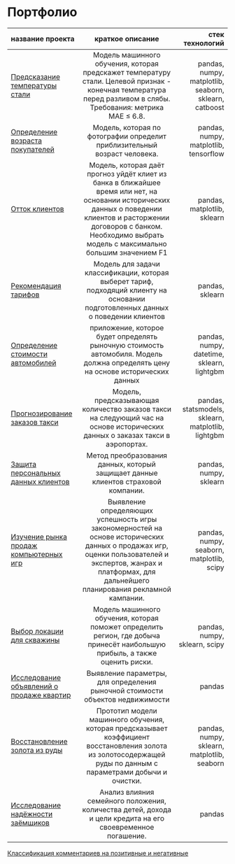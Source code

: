 # Портфолио
| название проекта | краткое описание | стек технологий |
|:--|:----------------:|-------:|
[Предсказание температуры стали](https://github.com/EkaterinaPodolyan/Portfolio/tree/main/alloy_temperature)|Модель машинного обучения, которая предскажет температуру стали. Целевой признак - конечная температура перед разливом в слябы. Требования: метрика MAE ≤ 6.8.|pandas, numpy, matplotlib, seaborn, sklearn, catboost
|[Определение возраста покупателей](https://github.com/EkaterinaPodolyan/Portfolio/tree/main/age_of_buyers)|Модель, которая по фотографии определит приблизительный возраст человека.|pandas, numpy, matplotlib, tensorflow
|[Отток клиентов](https://github.com/EkaterinaPodolyan/Portfolio/tree/main/customer_outflow)|Модель, которая даёт прогноз уйдёт клиет из банка в ближайшее время или нет, на основании исторических данных о поведении клиентов и расторжении договоров с банком. Необходимо выбрать модель с максимально большим значением F1|pandas, matplotlib, sklearn
[Рекомендация тарифов](https://github.com/EkaterinaPodolyan/Portfolio/tree/main/recommendation_of_tariffs)|Модель для задачи классификации, которая выберет тариф, подходяций клиенту на основании подготовленных данных о поведении клиентов|pandas, sklearn
[Определение стоимости автомобилей](https://github.com/EkaterinaPodolyan/Portfolio/tree/main/determining_the_value_of_the_car)|приложение, которое будет определять рыночную стоимость автомобиля. Модель должна определять цену на основе исторических данных|pandas, numpy, datetime, sklearn, lightgbm
[Прогнозирование заказов такси](https://github.com/EkaterinaPodolyan/Portfolio/tree/main/Prediction_of_taxi_orders)   |Модель, предсказывающая количество заказов такси на следующий час на основе исторических данных о заказах такси в аэропортах.|pandas, statsmodels, sklearn, matplotlib, lightgbm
[Защита персональных данных клиентов](https://github.com/EkaterinaPodolyan/Portfolio/tree/main/personal_data_protection)|Метод преобразования данных, который защищает данные клиентов страховой компании.|pandas, numpy, sklearn
[Изучение рынка продаж компьютерных игр](https://github.com/EkaterinaPodolyan/Portfolio/tree/main/analisis_of_computer_games)|Выявление определяющих успешность игры закономерностей на основе исторических данных о продажах игр, оценки пользователей и экспертов, жанрах и платформах, для дальнейшего планирования рекламной кампании.|pandas, numpy, seaborn, matplotlib, scipy
[Выбор локации для скважины](https://github.com/EkaterinaPodolyan/Portfolio/tree/main/choosing_the_location_for_the_well) |Mодель машинного обучения, которая поможет определить регион, где добыча принесёт наибольшую прибыль, а также оценить риски.|pandas, numpy, sklearn, scipy
[Исследование объявлений о продаже квартир](https://github.com/EkaterinaPodolyan/Portfolio/tree/main/apartment_price) |Выявление параметры, для определения рыночной стоимости объектов недвижимости|pandas
[Восстановление золота из руды](https://github.com/EkaterinaPodolyan/Portfolio/tree/main/gold_from_ore)  | Прототип модели машинного обучения, которая предсказывает коэффициент восстановления золота из золотосодержащей руды по данным с параметрами добычи и очистки.|pandas, numpy, sklearn, matplotlib, seaborn
[Исследование надёжности заёмщиков](https://github.com/EkaterinaPodolyan/Portfolio/tree/main/investigation_of_borrowers'_debt)|Анализ влияния семейного положения, количества детей, дохода и цели кредита на его своевременное погашение.|pandas |
[Классификация комментариев на позитивные и негативные]()
